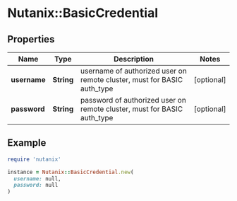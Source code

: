 # Nutanix::BasicCredential

## Properties

| Name | Type | Description | Notes |
| ---- | ---- | ----------- | ----- |
| **username** | **String** | username of authorized user on remote cluster, must for BASIC auth_type  | [optional] |
| **password** | **String** | password of authorized user on remote cluster, must for BASIC auth_type  | [optional] |

## Example

```ruby
require 'nutanix'

instance = Nutanix::BasicCredential.new(
  username: null,
  password: null
)
```

